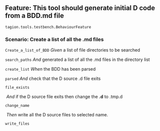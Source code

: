 ## Feature: This tool should generate initial D code from a BDD.md file

`tagion.tools.testbench.BehaviourFeature`

### Scenario: Create a list of all the <bdd>.md files

`Create_a_list_of_BDD`
    *Given* a list of file directories to be searched

`search_paths`
      *And* generated a list of all the <name>.md files in the directory list

`create_list`
    *When* the BDD has been parsed

`parsed`
      *And* check that the D source <name>.d file exits

`file_exists`

​      *And* if the D source file exits then change the **<name>.d** to **<name>**.tmp.d

`change_name`

​    *Then* write all the D source files to selected name.

`write_files`

